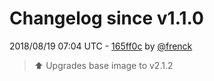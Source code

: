 # Changelog since v1.1.0

2018/08/19 07:04 UTC - [165ff0c](https://github.com/hassio-addons/addon-happy-bubbles/commit/165ff0cfa95c11d5ccfe2782ef08700ea9685ea7) by [@frenck](https://github.com/frenck)
> :arrow_up: Upgrades base image to v2.1.2 

